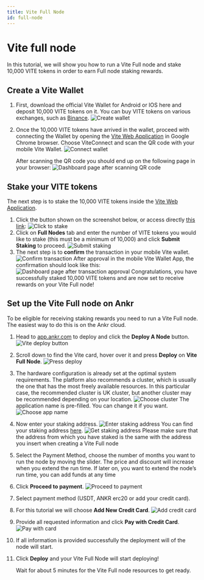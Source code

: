 ```yaml
---
title: Vite Full Node
id: full-node
---
```


# Vite full node

In this tutorial, we will show you how to run a Vite Full node and stake 10,000 VITE tokens in order to earn Full node staking rewards.

## Create a Vite Wallet
1. First, download the official Vite Wallet for Android or IOS here and deposit 10,000 VITE tokens on it.
You can buy VITE tokens on various exchanges, such as [Binance](https://www.binance.com/en/trade/pro/VITE_USDT).
    ![Create wallet](../../../../static/img/nodes/vite-fn-create-wallet.png)
2. Once the 10,000 VITE tokens have arrived in the wallet, proceed with connecting the Wallet by opening the [Vite Web Application](https://wallet.vite.net/startLogin) in Google Chrome browser. Choose ViteConnect and scan the QR code with your mobile Vite Wallet.
    ![Connect wallet](../../../../static/img/nodes/vite-fn-connect-wallet.png) 
    
    After scanning the QR code you should end up on the following page in your browser:
    ![Dashboard page after scanning QR code](../../../../static/img/nodes/vite-fn-dashboard.png) 

## Stake your VITE tokens
The next step is to stake the 10,000 VITE tokens inside the [Vite Web Application](https://wallet.vite.net/startLogin).
1. Click the button shown on the screenshot below, or access directly [this link](https://wallet.vite.net/walletQuota):
    ![Click to stake](../../../../static/img/nodes/vite-fn-dashboard-click-to-stake.png) 
2. Click on **Full Nodes** tab and enter the number of VITE tokens you would like to stake (this must be a minimum of 10,000) and click **Submit Staking** to proceed.
    ![Submit staking](../../../../static/img/nodes/vite-fn-dashboard-submit-staking.png)    
3. The next step is to **confirm** the transaction in your mobile Vite wallet.
    ![Confirm transaction](../../../../static/img/nodes/vite-fn-dashboard-confirm-tx.png)
    After approval in the mobile Vite Wallet App, the confirmation should look like this:
    ![Dashboard page after transaction approval](../../../../static/img/nodes/vite-fn-dashboard-wallet-after-tx-approval.png)
    Congratulations, you have successfully staked 10,000 VITE tokens and are now set to receive rewards on your Vite Full node!

## Set up the Vite Full node on Ankr
To be eligible for receiving staking rewards you need to run a Vite Full node. The easiest way to do this is on the Ankr cloud.
1. Head to [app.ankr.com](http://app.ankr.com/) to deploy and click the **Deploy A Node** button.
    ![Vite deploy button](../../../../static/img/nodes/vite-fn-deploy.png)
2. Scroll down to find the Vite card, hover over it and press **Deploy** on **Vite Full Node**.
    ![Press deploy](../../../../static/img/nodes/vite-fn-press-deploy.png)
3. The hardware configuration is already set at the optimal system requirements. The platform also recommends a cluster, which is usually the one that has the most freely available resources. In this particular case, the recommended cluster is UK cluster, but another cluster may be recommended depending on your location.
    ![Choose cluster](../../../../static/img/nodes/vite-fn-choose-cluster.png)
    The application name is pre-filled. You can change it if you want.
    ![Choose app name](../../../../static/img/nodes/vite-fn-choose-app-name.png)
4. Now enter your staking address.
    ![Enter staking address](../../../../static/img/nodes/vite-fn-enter-staking-address.png)
    You can find your staking address [here](https://wallet.vite.net/walletFullNode).
    ![Get staking address](../../../../static/img/nodes/vite-fn-staking-address.png)
    Please make sure that the address from which you have staked is the same with the address you insert when creating a Vite Full node
5. Select the Payment Method, choose the number of months you want to run the node by moving the slider. The price and discount will increase when you extend the run time. 
   If later on, you want to extend the node’s run time, you can add funds at any time
6. Click **Proceed to payment**.
    ![Proceed to payment](../../../../static/img/nodes/vite-fn-proceed-to-payment.png)
7. Select payment method (USDT, ANKR erc20 or add your credit card).
8. For this tutorial we will choose **Add New Credit Card**.
    ![Add credit card](../../../../static/img/nodes/vite-fn-add-credit-card.png)
9. Provide all requested information and click **Pay with Credit Card**.
    ![Pay with card](../../../../static/img/nodes/vite-fn-pay-with-card.png)
10. If all information is provided successfully the deployment will of the node will start.
11. Click **Deploy** and your Vite Full Node will start deploying!

    Wait for about 5 minutes for the Vite Full node resources to get ready.